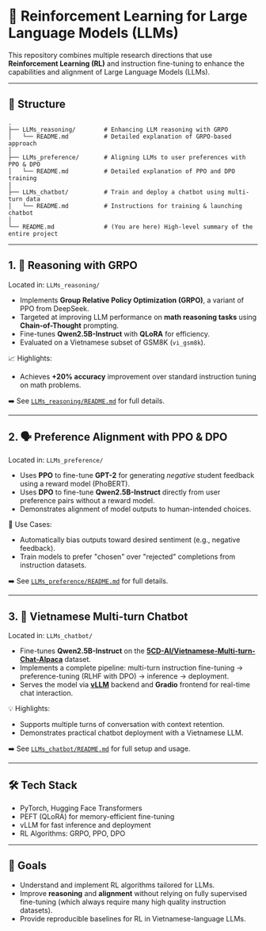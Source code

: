 # 🤖 Reinforcement Learning for Large Language Models (LLMs)

This repository combines multiple research directions that use **Reinforcement Learning (RL)** and instruction fine-tuning to enhance the capabilities and alignment of Large Language Models (LLMs).

---

## 🧠 Structure

```
.
├── LLMs_reasoning/        # Enhancing LLM reasoning with GRPO
│   └── README.md          # Detailed explanation of GRPO-based approach
│
├── LLMs_preference/       # Aligning LLMs to user preferences with PPO & DPO
│   └── README.md          # Detailed explanation of PPO and DPO training
│
├── LLMs_chatbot/          # Train and deploy a chatbot using multi-turn data
│   └── README.md          # Instructions for training & launching chatbot
│
└── README.md              # (You are here) High-level summary of the entire project
```

---

## 1. 🧮 Reasoning with GRPO

Located in: `LLMs_reasoning/`

- Implements **Group Relative Policy Optimization (GRPO)**, a variant of PPO from DeepSeek.
- Targeted at improving LLM performance on **math reasoning tasks** using **Chain-of-Thought** prompting.
- Fine-tunes **Qwen2.5B-Instruct** with **QLoRA** for efficiency.
- Evaluated on a Vietnamese subset of GSM8K (`vi_gsm8k`).

📈 Highlights:
- Achieves **+20% accuracy** improvement over standard instruction tuning on math problems.

➡️ See [`LLMs_reasoning/README.md`](./LLMs_reasoning/README.md) for full details.

---

## 2. 🗣️ Preference Alignment with PPO & DPO

Located in: `LLMs_preference/`

- Uses **PPO** to fine-tune **GPT-2** for generating *negative* student feedback using a reward model (PhoBERT).
- Uses **DPO** to fine-tune **Qwen2.5B-Instruct** directly from user preference pairs without a reward model.
- Demonstrates alignment of model outputs to human-intended choices.

📌 Use Cases:
- Automatically bias outputs toward desired sentiment (e.g., negative feedback).
- Train models to prefer "chosen" over "rejected" completions from instruction datasets.

➡️ See [`LLMs_preference/README.md`](./LLMs_preference/README.md) for full details.

---

## 3. 💬 Vietnamese Multi-turn Chatbot

Located in: `LLMs_chatbot/`

- Fine-tunes **Qwen2.5B-Instruct** on the **[5CD-AI/Vietnamese-Multi-turn-Chat-Alpaca](https://huggingface.co/datasets/5CD-AI/Vietnamese-Multi-turn-Chat-Alpaca)** dataset.
- Implements a complete pipeline: multi-turn instruction fine-tuning → preference-tuning (RLHF with DPO) → inference → deployment.
- Serves the model via **[vLLM](https://github.com/vllm-project/vllm)** backend and **Gradio** frontend for real-time chat interaction.

💡 Highlights:
- Supports multiple turns of conversation with context retention.
- Demonstrates practical chatbot deployment with a Vietnamese LLM.

➡️ See [`LLMs_chatbot/README.md`](./LLMs_chatbot/README.md) for full setup and usage.

---

## 🛠️ Tech Stack

- PyTorch, Hugging Face Transformers
- PEFT (QLoRA) for memory-efficient fine-tuning
- vLLM for fast inference and deployment
- RL Algorithms: GRPO, PPO, DPO

---

## 🚀 Goals

- Understand and implement RL algorithms tailored for LLMs.
- Improve **reasoning** and **alignment** without relying on fully supervised fine-tuning (which always require many high quality instruction datasets).
- Provide reproducible baselines for RL in Vietnamese-language LLMs.